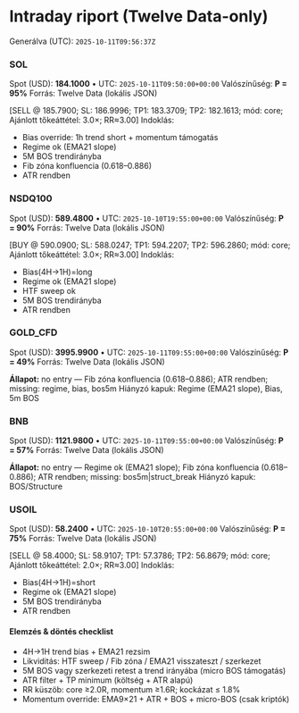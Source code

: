 # Intraday riport (Twelve Data-only)

Generálva (UTC): `2025-10-11T09:56:37Z`

### SOL

Spot (USD): **184.1000** • UTC: `2025-10-11T09:50:00+00:00`
Valószínűség: **P = 95%**
Forrás: Twelve Data (lokális JSON)

[SELL @ 185.7900; SL: 186.9996; TP1: 183.3709; TP2: 182.1613; mód: core; Ajánlott tőkeáttétel: 3.0×; RR≈3.00]
Indoklás:
- Bias override: 1h trend short + momentum támogatás
- Regime ok (EMA21 slope)
- 5M BOS trendirányba
- Fib zóna konfluencia (0.618–0.886)
- ATR rendben

### NSDQ100

Spot (USD): **589.4800** • UTC: `2025-10-10T19:55:00+00:00`
Valószínűség: **P = 90%**
Forrás: Twelve Data (lokális JSON)

[BUY @ 590.0900; SL: 588.0247; TP1: 594.2207; TP2: 596.2860; mód: core; Ajánlott tőkeáttétel: 3.0×; RR≈3.00]
Indoklás:
- Bias(4H→1H)=long
- Regime ok (EMA21 slope)
- HTF sweep ok
- 5M BOS trendirányba
- ATR rendben

### GOLD_CFD

Spot (USD): **3995.9900** • UTC: `2025-10-11T09:55:00+00:00`
Valószínűség: **P = 49%**
Forrás: Twelve Data (lokális JSON)

**Állapot:** no entry — Fib zóna konfluencia (0.618–0.886); ATR rendben; missing: regime, bias, bos5m
Hiányzó kapuk: Regime (EMA21 slope), Bias, 5m BOS

### BNB

Spot (USD): **1121.9800** • UTC: `2025-10-11T09:55:00+00:00`
Valószínűség: **P = 57%**
Forrás: Twelve Data (lokális JSON)

**Állapot:** no entry — Regime ok (EMA21 slope); Fib zóna konfluencia (0.618–0.886); ATR rendben; missing: bos5m|struct_break
Hiányzó kapuk: BOS/Structure

### USOIL

Spot (USD): **58.2400** • UTC: `2025-10-10T20:55:00+00:00`
Valószínűség: **P = 75%**
Forrás: Twelve Data (lokális JSON)

[SELL @ 58.4000; SL: 58.9107; TP1: 57.3786; TP2: 56.8679; mód: core; Ajánlott tőkeáttétel: 2.0×; RR≈3.00]
Indoklás:
- Bias(4H→1H)=short
- Regime ok (EMA21 slope)
- 5M BOS trendirányba
- ATR rendben

#### Elemzés & döntés checklist
- 4H→1H trend bias + EMA21 rezsim
- Likviditás: HTF sweep / Fib zóna / EMA21 visszateszt / szerkezet
- 5M BOS vagy szerkezeti retest a trend irányába (micro BOS támogatás)
- ATR filter + TP minimum (költség + ATR alapú)
- RR küszöb: core ≥2.0R, momentum ≥1.6R; kockázat ≤ 1.8%
- Momentum override: EMA9×21 + ATR + BOS + micro-BOS (csak kriptók)
